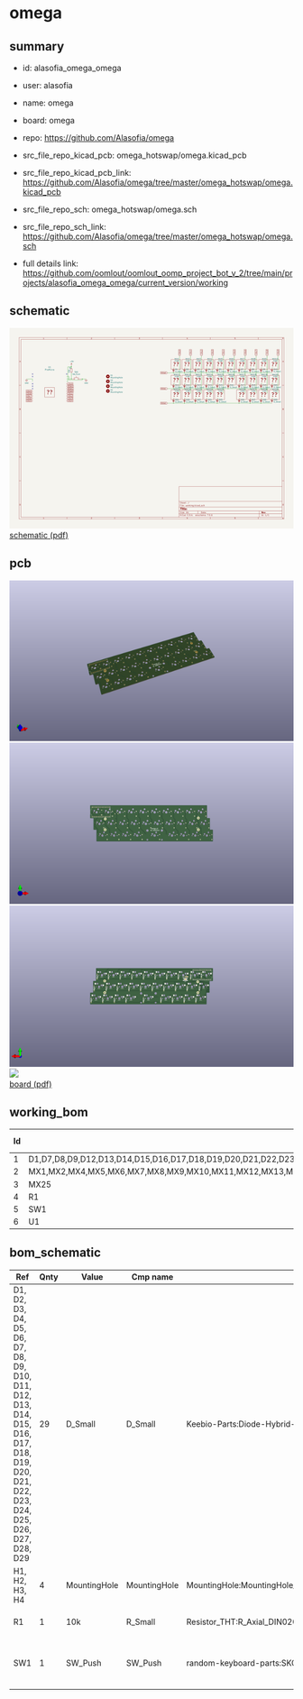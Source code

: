 # omega
 
## summary 
* id: alasofia_omega_omega
* user: alasofia
* name: omega
* board: omega
* repo: https://github.com/Alasofia/omega
* src_file_repo_kicad_pcb: omega_hotswap/omega.kicad_pcb
* src_file_repo_kicad_pcb_link: https://github.com/Alasofia/omega/tree/master/omega_hotswap/omega.kicad_pcb


* src_file_repo_sch: omega_hotswap/omega.sch
* src_file_repo_sch_link: https://github.com/Alasofia/omega/tree/master/omega_hotswap/omega.sch
* full details link: https://github.com/oomlout/oomlout_oomp_project_bot_v_2/tree/main/projects/alasofia_omega_omega/current_version/working  

## schematic  
![](working_schematic_600.png)  
[schematic (pdf)](working_schematic.pdf)  

## pcb  
![](working_3d_600.png) 
![](working_3d_front_600.png)  
![](working_3d_back_600.png)  
![](working_600.png)  
[board (pdf)](working.pdf)  

## working_bom
| Id | Designator | Footprint | Quantity | Designation | Supplier and ref |  | None | 
| --- | --- | --- | --- | --- | --- | --- | --- | 
| 1 | D1,D7,D8,D9,D12,D13,D14,D15,D16,D17,D18,D19,D20,D21,D22,D23,D25,D26,D27,D28,D29,D24,D10,D6,D5,D4,D3,D2,D11 | Diode-Hybrid-Back | 29 | D_Small |  |  | [''] | 
| 2 | MX1,MX2,MX4,MX5,MX6,MX7,MX8,MX9,MX10,MX11,MX12,MX13,MX14,MX15,MX16,MX17,MX18,MX19,MX20,MX21,MX22,MX23,MX24,MX26,MX27,MX28,MX29,MX3 | MXOnly-1U-Hotswap | 28 | MX-NoLED |  |  | [''] | 
| 3 | MX25 | MXOnly-2U-Hotswap-ReversedStabilizers | 1 | MX-NoLED |  |  | [''] | 
| 4 | R1 | R_Axial_DIN0204_L3.6mm_D1.6mm_P5.08mm_Horizontal | 1 | 10k |  |  | [''] | 
| 5 | SW1 | SKQG-1155865 | 1 | SW_Push |  |  | [''] | 
| 6 | U1 | ProMicro | 1 | ProMicro |  |  | [''] | 


## bom_schematic
| Ref | Qnty | Value | Cmp name | Footprint | Description | Vendor | DNP | 
| --- | --- | --- | --- | --- | --- | --- | --- | 
| D1, D2, D3, D4, D5, D6, D7, D8, D9, D10, D11, D12, D13, D14, D15, D16, D17, D18, D19, D20, D21, D22, D23, D24, D25, D26, D27, D28, D29 | 29 | D_Small | D_Small | Keebio-Parts:Diode-Hybrid-Back | Diode, small symbol |  |  | 
| H1, H2, H3, H4 | 4 | MountingHole | MountingHole | MountingHole:MountingHole_2.2mm_M2_Pad | Mounting Hole without connection |  |  | 
| R1 | 1 | 10k | R_Small | Resistor_THT:R_Axial_DIN0204_L3.6mm_D1.6mm_P5.08mm_Horizontal | Resistor, small symbol |  |  | 
| SW1 | 1 | SW_Push | SW_Push | random-keyboard-parts:SKQG-1155865 | Push button switch, generic, two pins |  |  | 



